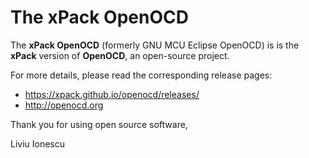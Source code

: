 # The xPack OpenOCD

The **xPack OpenOCD** (formerly GNU MCU Eclipse OpenOCD)
is is the **xPack** version of **OpenOCD**,
an open-source project.

For more details, please read the corresponding release pages:

- https://xpack.github.io/openocd/releases/
- http://openocd.org

Thank you for using open source software,

Liviu Ionescu
